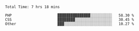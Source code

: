 <!--START_SECTION:waka-->

```text
Total Time: 7 hrs 18 mins

PHP                     ▓▓▓▓▓▓▓▓▓▓▓▓▓▓▓░░░░░░░░░░   58.30 %
CSS                     ▓▓▓▓▓▓▓▓░░░░░░░░░░░░░░░░░   30.45 %
Other                   ▓▓▓░░░░░░░░░░░░░░░░░░░░░░   10.27 %
```

<!--END_SECTION:waka-->
